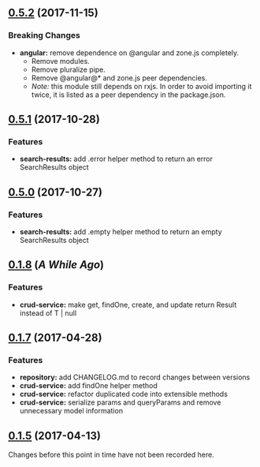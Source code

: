
<a name="0.6.0"></a>
## [0.5.2](https://github.com/miter-framework/miter/compare/0.5.1...0.5.2) (2017-11-15)

### Breaking Changes

* **angular:** remove dependence on @angular and zone.js completely.
  - Remove modules.
  - Remove pluralize pipe.
  - Remove @angular@* and zone.js peer dependencies.
  - *Note:* this module still depends on rxjs. In order to avoid importing it twice, it is
    listed as a peer dependency in the package.json.



<a name="0.5.1"></a>
## [0.5.1](https://github.com/miter-framework/miter/compare/0.5.0...0.5.1) (2017-10-28)

### Features

* **search-results:** add .error helper method to return an error SearchResults object



<a name="0.5.0"></a>
## [0.5.0](https://github.com/miter-framework/miter/compare/0.1.8...0.5.0) (2017-10-27)

### Features

* **search-results:** add .empty helper method to return an empty SearchResults object



<a name="0.1.8"></a>
## [0.1.8](https://github.com/miter-framework/miter/compare/0.1.7...0.1.8) (_A While Ago_)

### Features

* **crud-service:** make get, findOne, create, and update return Result<T> instead of T | null



<a name="0.1.7"></a>
## [0.1.7](https://github.com/miter-framework/miter/compare/0.1.5...0.1.7) (2017-04-28)

### Features

* **repository:** add CHANGELOG.md to record changes between versions
* **crud-service:** add findOne helper method
* **crud-service:** refactor duplicated code into extensible methods
* **crud-service:** serialize params and queryParams and remove unnecessary model information



<a name="0.1.5"></a>
## [0.1.5](https://github.com/miter-framework/miter/tree/0.1.5) (2017-04-13)

Changes before this point in time have not been recorded here.
